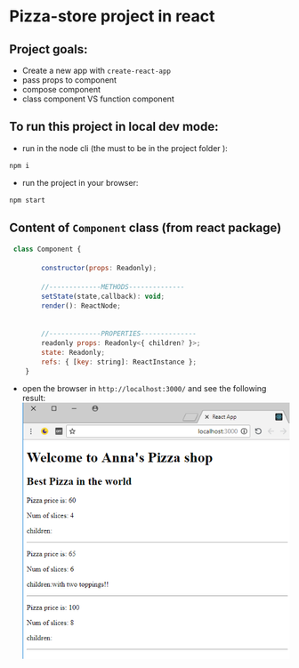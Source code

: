 # Pizza-store project in react

## Project goals:
* Create a new app with `create-react-app`
* pass props to component
* compose component
* class component VS function component

## To run this project in local dev mode:
* run in the node cli (the must to be in the project folder ):
```bash
npm i
```

* run the project in your browser:
```bash
npm start
```
## Content of `Component` class (from react package)
```javascript
 class Component {

        constructor(props: Readonly);
    
        //-------------METHODS--------------
        setState(state,callback): void;
        render(): ReactNode;


        //-------------PROPERTIES--------------
        readonly props: Readonly<{ children? }>;
        state: Readonly;
        refs: { [key: string]: ReactInstance };
    }  
```
* open the browser in `http://localhost:3000/` and see the following result:
![picture](screenshot.png)



